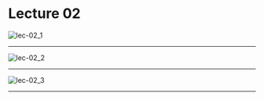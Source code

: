 # Lecture 02

![lec-02_1](https://user-images.githubusercontent.com/34755287/38864365-78940b14-4275-11e8-8aca-2be53e0d9223.JPG)

***

![lec-02_2](https://user-images.githubusercontent.com/34755287/38864366-78bf0d14-4275-11e8-8c1d-01854c017705.JPG)

***

![lec-02_3](https://user-images.githubusercontent.com/34755287/38864367-78e9633e-4275-11e8-8810-e5a2fc8d154c.JPG)

***
